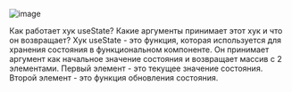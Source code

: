 ![image](https://user-images.githubusercontent.com/94438982/190894501-3121146a-5e96-4ba1-a33f-6769d4bb4c76.png)

Как работает хук useState? Какие аргументы принимает этот хук и что он возвращает?
Хук useState - это функция, которая используется для хранения состояния в функциональном компоненте. Он принимает аргумент как начальное значение состояния и возвращает массив с 2 элементами. Первый элемент - это текущее значение состояния. Второй элемент - это функция обновления состояния.

